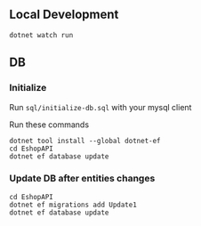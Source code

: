 ## Local Development
```
dotnet watch run
```

## DB

### Initialize
Run `sql/initialize-db.sql` with your mysql client

Run these commands
```
dotnet tool install --global dotnet-ef
cd EshopAPI
dotnet ef database update
```

### Update DB after entities changes
```
cd EshopAPI
dotnet ef migrations add Update1
dotnet ef database update
```